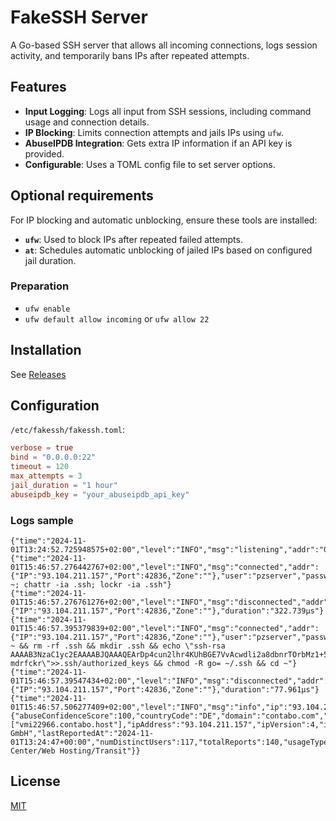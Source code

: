 # FakeSSH Server

A Go-based SSH server that allows all incoming connections, logs session activity, 
and temporarily bans IPs after repeated attempts.

## Features

- **Input Logging**: Logs all input from SSH sessions, including command usage and connection details.
- **IP Blocking**: Limits connection attempts and jails IPs using `ufw`.
- **AbuseIPDB Integration**: Gets extra IP information if an API key is provided.
- **Configurable**: Uses a TOML config file to set server options.

## Optional requirements

For IP blocking and automatic unblocking, ensure these tools are installed:
- **`ufw`**: Used to block IPs after repeated failed attempts.
- **`at`**: Schedules automatic unblocking of jailed IPs based on configured jail duration.

### Preparation

- `ufw enable`
- `ufw default allow incoming` or `ufw allow 22`

## Installation

See [Releases](https://github.com/jackcvr/fakessh/releases)

## Configuration

`/etc/fakessh/fakessh.toml`:

```toml
verbose = true
bind = "0.0.0.0:22"
timeout = 120
max_attempts = 3
jail_duration = "1 hour"
abuseipdb_key = "your_abuseipdb_api_key"
```

### Logs sample

```shell
{"time":"2024-11-01T13:24:52.725948575+02:00","level":"INFO","msg":"listening","addr":"0.0.0.0:22"}
{"time":"2024-11-01T15:46:57.276442767+02:00","level":"INFO","msg":"connected","addr":{"IP":"93.104.211.157","Port":42836,"Zone":""},"user":"pzserver","password":"123456","cmd":"cd ~; chattr -ia .ssh; lockr -ia .ssh"}
{"time":"2024-11-01T15:46:57.276761276+02:00","level":"INFO","msg":"disconnected","addr":{"IP":"93.104.211.157","Port":42836,"Zone":""},"duration":"322.739µs"}
{"time":"2024-11-01T15:46:57.395379839+02:00","level":"INFO","msg":"connected","addr":{"IP":"93.104.211.157","Port":42836,"Zone":""},"user":"pzserver","password":"123456","cmd":"cd ~ && rm -rf .ssh && mkdir .ssh && echo \"ssh-rsa AAAAB3NzaC1yc2EAAAABJQAAAQEArDp4cun2lhr4KUhBGE7VvAcwdli2a8dbnrTOrbMz1+5O73fcBOx8NVbUT0bUanUV9tJ2/9p7+vD0EpZ3Tz/+0kX34uAx1RV/75GVOmNx+9EuWOnvNoaJe0QXxziIg9eLBHpgLMuakb5+BgTFB+rKJAw9u9FSTDengvS8hX1kNFS4Mjux0hJOK8rvcEmPecjdySYMb66nylAKGwCEE6WEQHmd1mUPgHwGQ0hWCwsQk13yCGPK5w6hYp5zYkFnvlC8hGmd4Ww+u97k6pfTGTUbJk14ujvcD9iUKQTTWYYjIIu5PmUux5bsZ0R4WFwdIe6+i6rBLAsPKgAySVKPRK+oRw== mdrfckr\">>.ssh/authorized_keys && chmod -R go= ~/.ssh && cd ~"}
{"time":"2024-11-01T15:46:57.39547434+02:00","level":"INFO","msg":"disconnected","addr":{"IP":"93.104.211.157","Port":42836,"Zone":""},"duration":"77.961µs"}
{"time":"2024-11-01T15:46:57.506277409+02:00","level":"INFO","msg":"info","ip":"93.104.211.157","data":{"abuseConfidenceScore":100,"countryCode":"DE","domain":"contabo.com","hostnames":["vmi22966.contabo.host"],"ipAddress":"93.104.211.157","ipVersion":4,"isPublic":true,"isTor":false,"isWhitelisted":false,"isp":"Contabo GmbH","lastReportedAt":"2024-11-01T13:24:47+00:00","numDistinctUsers":117,"totalReports":140,"usageType":"Data Center/Web Hosting/Transit"}}
```

## License

[MIT](https://spdx.org/licenses/MIT.html)
